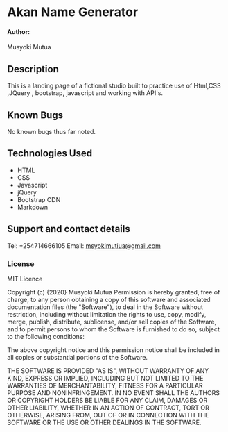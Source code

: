 # Akan Name Generator
#### Author:
Musyoki Mutua

## Description
This is a landing page of a fictional studio built to practice use of Html,CSS ,JQuery , bootstrap, javascript and working with API's.

## Known Bugs
No known bugs thus far noted.

## Technologies Used
* HTML
* CSS
* Javascript
* jQuery 
* Bootstrap CDN
* Markdown

## Support and contact details
Tel: +254714666105
Email: msyokimutiua@gmail.com
### License
MIT Licence

Copyright (c) {2020} Musyoki Mutua
Permission is hereby granted, free of charge, to any person obtaining a copy
of this software and associated documentation files (the "Software"), to deal
in the Software without restriction, including without limitation the rights
to use, copy, modify, merge, publish, distribute, sublicense, and/or sell
copies of the Software, and to permit persons to whom the Software is
furnished to do so, subject to the following conditions:

The above copyright notice and this permission notice shall be included in all
copies or substantial portions of the Software.

THE SOFTWARE IS PROVIDED "AS IS", WITHOUT WARRANTY OF ANY KIND, EXPRESS OR
IMPLIED, INCLUDING BUT NOT LIMITED TO THE WARRANTIES OF MERCHANTABILITY,
FITNESS FOR A PARTICULAR PURPOSE AND NONINFRINGEMENT. IN NO EVENT SHALL THE
AUTHORS OR COPYRIGHT HOLDERS BE LIABLE FOR ANY CLAIM, DAMAGES OR OTHER
LIABILITY, WHETHER IN AN ACTION OF CONTRACT, TORT OR OTHERWISE, ARISING FROM,
OUT OF OR IN CONNECTION WITH THE SOFTWARE OR THE USE OR OTHER DEALINGS IN THE
SOFTWARE.